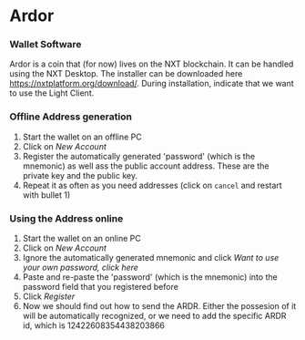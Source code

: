 # Ardor

### Wallet Software

Ardor is a coin that (for now) lives on the NXT blockchain. It can be handled using the NXT Desktop. The installer can be downloaded here <https://nxtplatform.org/download/>. During installation, indicate that we want to use the Light Client.

### Offline Address generation

1. Start the wallet on an offline PC
2. Click on *New Account*
3. Register the automatically generated 'password' (which is the mnemonic) as well ass the public account address. These are the private key and the public key.
4. Repeat it as often as you need addresses (click on `cancel` and restart with bullet 1)



### Using the Address online

1. Start the wallet on an online PC
2. Click on *New Account*
3. Ignore the automatically generated mnemonic and click *Want to use your own password, click here*
4. Paste and re-paste the 'password' (which is the mnemonic) into the password field that you registered before
5. Click *Register*
6. Now we should find out how to send the ARDR. Either the possesion of it will be automatically recognized, or we need to add the specific ARDR id, which is 12422608354438203866



